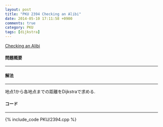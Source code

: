 ```yaml
---
layout: post
title: "PKU 2394 Checking an Alibi"
date: 2014-05-10 17:11:58 +0900
comments: true
category: PKU
tags: [dijkstra]
---
```


[Checking an Alibi](http://poj.org/problem?id=2394")

#### 問題概要

****

#### 解法

****

地点1から各地点までの距離をDijkstraで求める.

#### コード

****

{% include_code PKU/2394.cpp %}

